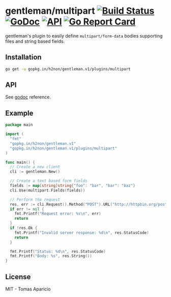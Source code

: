# gentleman/multipart [![Build Status](https://travis-ci.org/h2non/gentleman.png)](https://travis-ci.org/h2non/gentleman) [![GoDoc](https://godoc.org/github.com/h2non/gentleman/plugins/multipart?status.svg)](https://godoc.org/github.com/h2non/gentleman/plugins/multipart) [![API](https://img.shields.io/badge/api-beta-green.svg?style=flat)](https://godoc.org/github.com/h2non/gentleman/plugins/multipart) [![Go Report Card](https://goreportcard.com/badge/github.com/h2non/gentleman)](https://goreportcard.com/report/github.com/h2non/gentleman)

gentleman's plugin to easily define `multipart/form-data` bodies supporting files and string based fields.

## Installation

```bash
go get -u gopkg.in/h2non/gentleman.v1/plugins/multipart
```

## API

See [godoc](https://godoc.org/github.com/h2non/gentleman/plugins/multipart) reference.

## Example

```go
package main

import (
  "fmt"
  "gopkg.in/h2non/gentleman.v1"
  "gopkg.in/h2non/gentleman.v1/plugins/multipart"
)

func main() {
  // Create a new client
  cli := gentleman.New()

  // Create a text based form fields
  fields := map[string]string{"foo": "bar", "bar": "baz"}
  cli.Use(multipart.Fields(fields))

  // Perform the request
  res, err := cli.Request().Method("POST").URL("http://httpbin.org/post").Send()
  if err != nil {
    fmt.Printf("Request error: %s\n", err)
    return
  }
  if !res.Ok {
    fmt.Printf("Invalid server response: %d\n", res.StatusCode)
    return
  }

  fmt.Printf("Status: %d\n", res.StatusCode)
  fmt.Printf("Body: %s", res.String())
}
```

## License

MIT - Tomas Aparicio
